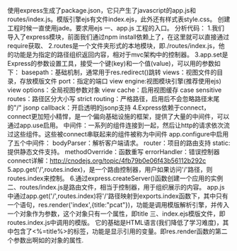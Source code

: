 使用express生成了package.json，它只产生了javascript的app.js和routes/index.js。模版引擎ejs有文件index.ejs，此外还有样式表style.css。
 创建工程时候一直使用jade。要求用ejs
一、app.js 工程的入口。
        分析代码：
            1.我们导入了express模块，前面我们通过npm install依赖上了，在这里就可以直接通过require获取、
            2.routes是一个文件夹形式的本地模块，即./routes/index.js，他的功能是为指定的路径组织返回内容，相对于mvc架构中的控制器。
            3.app.set是Express的参数设置工具，接受一个键(key)和一个值(value)，可以用的参数如下：
                basepath：基础机制，通常用于res.redirect()跳转
                views：视图文件的目录，存放模版文件
                port：指定的端口
                view engine:视图模块引擎(推荐使用ejs)
                view options：全局视图参数对象
                view cache：启用视图缓存
                case sensitive routes：路径区分大小写
                strict routing：严格路径，启用后不会忽略路径末尾的"/"
                jsonp callback：开启透明的jsonp支持
         4.Express依赖于connect，connect更加短小精悍，是一个偏向基础设施的框架，提供了大量的中间件，可以通过app.use启用。
         中间件：一系列的组件连接到一起，然后让http的请求依次流过这些组件。这些被connect串联起来的组件被称为中间件
         app.configure中启用了五个中间件：
            bodyParser：解析客户端请求。
            router：项目的路由支持
            static:提供静态文件支持。
            methodOverride：函数重写
            errorHandler：错误控制器
            connect详解：http://cnodejs.org/topic/4fb79b0e06f43b56112b292c
        5.app.get('/',routes.index)，是一个路由控制器，用户如果访问'/'路径，则routes.index来控制。
        6.通过express.createServer()函数创建一个应用的实例
     二、routes/index.js是路由文件，相当于控制器，用于组织展示的内容。
    app.js中通过app.get('/',routes.index)将'/'路径映射到exports.index函数下，其中只有一个语句，res.render('index',{title:"pcat"})，功能是调用模版解析引擎，并传入一个对象作为参数，这个对象只有一个属性，即title
三、index.ejs模版文件，即routes.index.js中调用的模版。
        它的基础是HTML语言(我们降低了学习难度)，其中包含了<%=title%>的标签，功能是显示引用的变量。即res.render函数的第二个参数出啊如的对象的属性.
 
